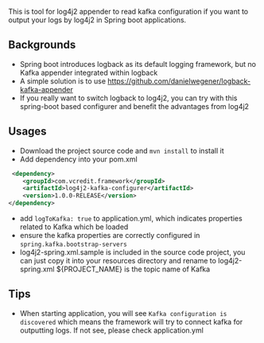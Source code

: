 This is tool for log4j2 appender to read kafka configuration if you want to output your logs by log4j2 in Spring boot applications. 

## Backgrounds
* Spring boot introduces logback as its default logging framework, but no Kafka appender integrated within logback 
* A simple solution is to use https://github.com/danielwegener/logback-kafka-appender
* If you really want to switch logback to log4j2, you can try with this spring-boot based configurer and benefit the advantages from log4j2
  
## Usages
* Download the project source code and `mvn install` to install it
* Add dependency into your pom.xml  
```xml
 <dependency>
    <groupId>com.vcredit.framework</groupId>
    <artifactId>log4j2-kafka-configurer</artifactId>
    <version>1.0.0-RELEASE</version>
</dependency>
```
* add `logToKafka: true` to application.yml, which indicates properties related to Kafka which be loaded
* ensure the kafka properties are correctly configured in `spring.kafka.bootstrap-servers`
* log4j2-spring.xml.sample is included in the source code project, you can just copy it into your resources directory and rename to log4j2-spring.xml
${PROJECT_NAME} is the topic name of Kafka

## Tips
* When starting application, you will see `Kafka configuration is discovered` which means the framework will try to connect kafka for outputting logs. If not see, please check application.yml 